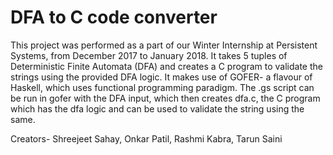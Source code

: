 # DFA to C code converter
This project was performed as a part of our Winter Internship at Persistent Systems, from December 2017 to January 2018. It takes 5 tuples of Deterministic Finite Automata (DFA) and creates a C program to validate the strings using the provided DFA logic. It makes use of GOFER- a flavour of Haskell, which uses functional programming paradigm. The .gs script can be run in gofer with the DFA input, which then creates dfa.c, the C program which has the dfa logic and can be used to validate the string using the same.

Creators- Shreejeet Sahay, Onkar Patil, Rashmi Kabra, Tarun Saini

